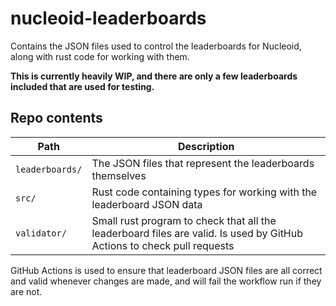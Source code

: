 # nucleoid-leaderboards

Contains the JSON files used to control the leaderboards for Nucleoid, along with rust code for working with them.

**This is currently heavily WIP, and there are only a few leaderboards included that are used for testing.**

## Repo contents

| Path | Description |
| --- | --- |
| `leaderboards/` | The JSON files that represent the leaderboards themselves |
| `src/` | Rust code containing types for working with the leaderboard JSON data |
| `validator/` | Small rust program to check that all the leaderboard files are valid. Is used by GitHub Actions to check pull requests |

GitHub Actions is used to ensure that leaderboard JSON files are all correct and valid whenever changes are made, and will fail the workflow run if they are not.
